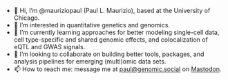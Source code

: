 - 👋 Hi, I’m @mauriziopaul (Paul L. Maurizio), based at the University of Chicago.
- 👀 I’m interested in quantitative genetics and genomics.
- 🌱 I’m currently learning approaches for better modeling single-cell data, cell type-specific and shared genomic effects, and colocalization of eQTL and GWAS signals.
- 💞️ I’m looking to collaborate on building better tools, packages, and analysis pipelines for emerging (multi)omic data sets.
- 📫 How to reach me: message me at [paul@genomic.social](https://genomic.social/@paul) on <a rel="me" href="https://genomic.social/@paul">Mastodon</a>.

<!---
mauriziopaul/mauriziopaul is a ✨ special ✨ repository because its `README.md` (this file) appears on your GitHub profile.
You can click the Preview link to take a look at your changes.
--->
